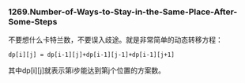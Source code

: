 ### 1269.Number-of-Ways-to-Stay-in-the-Same-Place-After-Some-Steps

不要想什么卡特兰数，不要误入歧途。就是非常简单的动态转移方程：
```
dp[i][j] = dp[i-1][j]+dp[i-1][j-1]+dp[i-1][j+1]
```
其中dp[i][j]就表示第i步能达到第j个位置的方案数。
